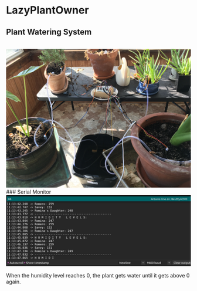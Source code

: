 # LazyPlantOwner
## Plant Watering System
<br>
<img src="https://github.com/lastralab/LazyPlantOwner/blob/main/IMG_1798.jpg" />
<br>
### Serial Monitor
<img src="https://github.com/lastralab/LazyPlantOwner/blob/main/Screenshot%20from%202022-03-22%2011-13-47.png" />

When the humidity level reaches 0, the plant gets water until it gets above 0 again.
